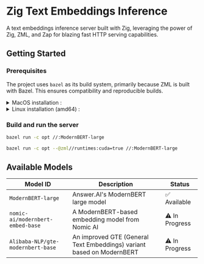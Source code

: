 # Zig Text Embeddings Inference

A text embeddings inference server built with Zig, leveraging the power of Zig, ZML, and Zap for blazing fast HTTP serving capabilities.

## Getting Started

### Prerequisites

The project uses `bazel` as its build system, primarily because ZML is built with Bazel. This ensures compatibility and reproducible builds.

<details><summary>
MacOS installation :
</summary>

```bash
brew install bazelisk
```
</details>

<details><summary>
Linux installation (amd64) :
</summary>

```bash
curl -L -o /usr/local/bin/bazel 'https://github.com/bazelbuild/bazelisk/releases/download/v1.25.0/bazelisk-linux-amd64'
chmod +x /usr/local/bin/bazel
```
</details>


### Build and run the server

```bash
bazel run -c opt //:ModernBERT-large
```

```bash
bazel run -c opt --@zml//runtimes:cuda=true //:ModernBERT-large
```

## Available Models

| Model ID | Description | Status |
|----------|-------------|--------|
| `ModernBERT-large` | Answer.AI's ModernBERT large model | ✅ Available |
| `nomic-ai/modernbert-embed-base` | A ModernBERT-based embedding model from Nomic AI | ⚠️ In Progress |
| `Alibaba-NLP/gte-modernbert-base` | An improved GTE (General Text Embeddings) variant based on ModernBERT | ⚠️ In Progress |
